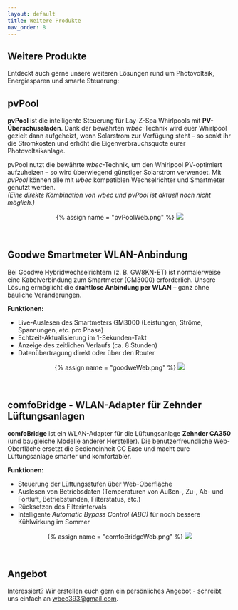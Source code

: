 ```yaml
---
layout: default
title: Weitere Produkte
nav_order: 8
---
```

## Weitere Produkte

Entdeckt auch gerne unsere weiteren Lösungen rund um Photovoltaik, Energiesparen und smarte Steuerung:


## pvPool
**pvPool** ist die intelligente Steuerung für Lay-Z-Spa Whirlpools mit **PV-Überschussladen**.
Dank der bewährten *wbec*-Technik wird euer Whirlpool gezielt dann aufgeheizt, wenn Solarstrom zur Verfügung steht – so senkt ihr die Stromkosten und erhöht die Eigenverbrauchsquote eurer Photovoltaikanlage.  

pvPool nutzt die bewährte *wbec*-Technik, um den Whirlpool PV-optimiert aufzuheizen – so wird überwiegend günstiger Solarstrom verwendet. Mit *pvPool* können alle mit *wbec* kompatiblen Wechselrichter und Smartmeter genutzt werden.  
*(Eine direkte Kombination von wbec und pvPool ist aktuell noch nicht möglich.)*

<center>
{% assign name = "pvPoolWeb.png" %}
<a href="{{ site.url }}{{ site.imgUrl }}{{ name }}"><img src="{{ site.url }}{{ site.imgUrl }}{{ name }}" width="{{ site.imgSize }}"></a>  
</center> 
<br><br>

## Goodwe Smartmeter WLAN-Anbindung
Bei Goodwe Hybridwechselrichtern (z. B. GW8KN-ET) ist normalerweise eine Kabelverbindung zum Smartmeter (GM3000) erforderlich.
Unsere Lösung ermöglicht die **drahtlose Anbindung per WLAN** – ganz ohne bauliche Veränderungen.

**Funktionen:**
- Live-Auslesen des Smartmeters GM3000 (Leistungen, Ströme, Spannungen, etc. pro Phase)
- Echtzeit-Aktualisierung im 1-Sekunden-Takt
- Anzeige des zeitlichen Verlaufs (ca. 8 Stunden)
- Datenübertragung direkt oder über den Router

<center>
{% assign name = "goodweWeb.png" %}
<a href="{{ site.url }}{{ site.imgUrl }}{{ name }}"><img src="{{ site.url }}{{ site.imgUrl }}{{ name }}" width="{{ site.imgSize }}"></a>  
</center> 
<br><br>


## comfoBridge - WLAN-Adapter für Zehnder Lüftungsanlagen
**comfoBridge** ist ein WLAN-Adapter für die Lüftungsanlage **Zehnder CA350** (und baugleiche Modelle anderer Hersteller). Die benutzerfreundliche Web-Oberfläche ersetzt die Bedieneinheit CC Ease und macht eure Lüftungsanlage smarter und komfortabler.  

**Funktionen:**
- Steuerung der Lüftungsstufen über Web-Oberfläche
- Auslesen von Betriebsdaten (Temperaturen von Außen-, Zu-, Ab- und Fortluft, Betriebstunden, Filterstatus, etc.)
- Rücksetzen des Filterintervals
- Intelligente *Automatic Bypass Control (ABC)* für noch bessere Kühlwirkung im Sommer

<center>
{% assign name = "comfoBridgeWeb.png" %}
<a href="{{ site.url }}{{ site.imgUrl }}{{ name }}"><img src="{{ site.url }}{{ site.imgUrl }}{{ name }}" width="{{ site.imgSize }}"></a>  
</center> 
<br><br>

## Angebot
Interessiert? Wir erstellen euch gern ein persönliches Angebot - schreibt uns einfach an [wbec393@gmail.com](mailto:wbec393@gmail.com).  
